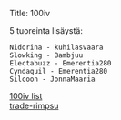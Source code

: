 Title: 100iv

5 tuoreinta lisäystä:

    Nidorina - kuhilasvaara
    Slowking - Bambjuu 
    Electabuzz - Emerentia280
    Cyndaquil - Emerentia280
    Silcoon - JonnaMaaria

[100iv list](static/content/release_order_100ivlist.txt)  
[trade-rimpsu](static/content/trade_string.txt)  

